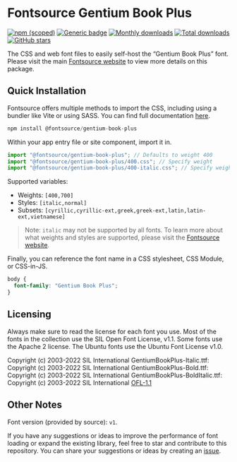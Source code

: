 # Fontsource Gentium Book Plus

[![npm (scoped)](https://img.shields.io/npm/v/@fontsource/gentium-book-plus?color=brightgreen)](https://www.npmjs.com/package/@fontsource/gentium-book-plus) [![Generic badge](https://img.shields.io/badge/fontsource-passing-brightgreen)](https://github.com/fontsource/fontsource) [![Monthly downloads](https://badgen.net/npm/dm/@fontsource/gentium-book-plus)](https://github.com/fontsource/fontsource) [![Total downloads](https://badgen.net/npm/dt/@fontsource/gentium-book-plus)](https://github.com/fontsource/fontsource) [![GitHub stars](https://img.shields.io/github/stars/fontsource/fontsource.svg?style=social&label=Star)](https://github.com/fontsource/fontsource/stargazers)

The CSS and web font files to easily self-host the “Gentium Book Plus” font. Please visit the main [Fontsource website](https://fontsource.org/fonts/gentium-book-plus) to view more details on this package.

## Quick Installation

Fontsource offers multiple methods to import the CSS, including using a bundler like Vite or using SASS. You can find full documentation [here](https://fontsource.org/docs/getting-started/introduction).

```javascript
npm install @fontsource/gentium-book-plus
```

Within your app entry file or site component, import it in.

```javascript
import "@fontsource/gentium-book-plus"; // Defaults to weight 400
import "@fontsource/gentium-book-plus/400.css"; // Specify weight
import "@fontsource/gentium-book-plus/400-italic.css"; // Specify weight and style
```

Supported variables:
- Weights: `[400,700]`
- Styles: `[italic,normal]`
- Subsets: `[cyrillic,cyrillic-ext,greek,greek-ext,latin,latin-ext,vietnamese]`

> Note: `italic` may not be supported by all fonts. To learn more about what weights and styles are supported, please visit the [Fontsource website](https://fontsource.org/fonts/gentium-book-plus).

Finally, you can reference the font name in a CSS stylesheet, CSS Module, or CSS-in-JS.

```css
body {
  font-family: "Gentium Book Plus";
}
```

## Licensing
Always make sure to read the license for each font you use. Most of the fonts in the collection use the SIL Open Font License, v1.1. Some fonts use the Apache 2 license. The Ubuntu fonts use the Ubuntu Font License v1.0.

Copyright (c) 2003-2022 SIL International GentiumBookPlus-Italic.ttf: Copyright (c) 2003-2022 SIL International GentiumBookPlus-Bold.ttf: Copyright (c) 2003-2022 SIL International GentiumBookPlus-BoldItalic.ttf: Copyright (c) 2003-2022 SIL International
[OFL-1.1](https://openfontlicense.org)

## Other Notes
Font version (provided by source): `v1`.

If you have any suggestions or ideas to improve the performance of font loading or expand the existing library, feel free to star and contribute to this repository. You can share your suggestions or ideas by creating an [issue](https://github.com/fontsource/fontsource/issues).